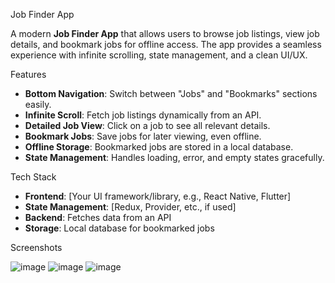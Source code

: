 Job Finder App  

A modern **Job Finder App** that allows users to browse job listings, view job details, and bookmark jobs for offline access. The app provides a seamless experience with infinite scrolling, state management, and a clean UI/UX.  

Features  

- **Bottom Navigation**: Switch between "Jobs" and "Bookmarks" sections easily.  
- **Infinite Scroll**: Fetch job listings dynamically from an API.  
- **Detailed Job View**: Click on a job to see all relevant details.  
- **Bookmark Jobs**: Save jobs for later viewing, even offline.  
- **Offline Storage**: Bookmarked jobs are stored in a local database.  
- **State Management**: Handles loading, error, and empty states gracefully.  

Tech Stack  

- **Frontend**: [Your UI framework/library, e.g., React Native, Flutter]  
- **State Management**: [Redux, Provider, etc., if used]  
- **Backend**: Fetches data from an API  
- **Storage**: Local database for bookmarked jobs  

Screenshots  

![image](https://github.com/user-attachments/assets/d95d9744-5ab8-4c34-97be-5d20ba755a28)
![image](https://github.com/user-attachments/assets/afd2d423-a33c-4d43-9970-15c12c6ab76a)
![image](https://github.com/user-attachments/assets/a56ffbb4-129b-45ec-aa5e-d22a4a9d3d1f)



